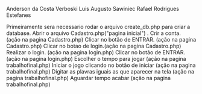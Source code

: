 Anderson da Costa Verboski
Luis Augusto Sawiniec
Rafael Rodrigues Estefanes

Primeiramente sera necessario rodar o arquivo create_db.php para criar a database. 
Abrir o arquivo Cadastro.php("pagina inicial") .
Crir a conta. (ação na pagina Cadastro.php)
Clicar no botão de ENTRAR. (ação na pagina Cadastro.php)
Clicar no botao de login.(ação na pagina Cadastro.php)
Realizar o login. (ação na pagina login.php)
Clicar no botão de ENTRAR. (ação na pagina login.php)
Escolher o tempo para jogar (ação na pagina trabalhofinal.php)
Iniciar  o jogo clicando no botão de iniciar (ação na pagina trabalhofinal.php)
Digitar as plavras iguais as que aparecer na tela (ação na pagina trabalhofinal.php)
Aguardar tempo acabar (ação na pagina trabalhofinal.php)